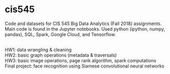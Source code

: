 # cis545

Code and datasets for CIS 545 Big Data Analytics (Fall 2018) assignments. Main code is found in the Jupyter notebooks.
Used python (ipython, numpy, pandas), SQL, Spark, Google Cloud, and Tensorflow.

<br />HW1:  data wrangling & cleaning
<br />HW2:  basic graph operations (metadata & traversals)
<br />HW3:  basic image operations, page rank algorithm, spark computations
<br />Final project:  face recognition using Siamese convolutional neural networks
